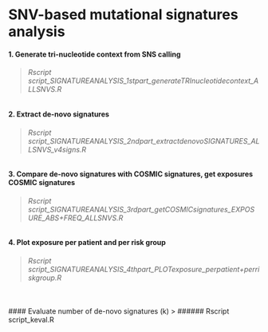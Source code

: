 # SNV-based mutational signatures analysis

#### 1. Generate tri-nucleotide context from SNS calling
> ###### Rscript script_SIGNATUREANALYSIS_1stpart_generateTRInucleotidecontext_ALLSNVS.R
#### 2. Extract de-novo signatures
> ###### Rscript script_SIGNATUREANALYSIS_2ndpart_extractdenovoSIGNATURES_ALLSNVS_v4signs.R
#### 3. Compare de-novo signatures with COSMIC signatures, get exposures COSMIC signatures
> ###### Rscript script_SIGNATUREANALYSIS_3rdpart_getCOSMICsignatures_EXPOSURE_ABS+FREQ_ALLSNVS.R
#### 4. Plot exposure per patient and per risk group
> ###### Rscript script_SIGNATUREANALYSIS_4thpart_PLOTexposure_perpatient+perriskgroup.R
<br />
#### Evaluate number of de-novo signatures (k)
> ###### Rscript script_keval.R

